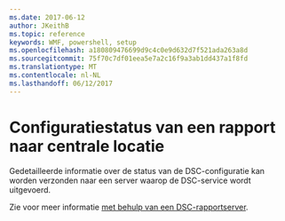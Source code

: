 ```yaml
---
ms.date: 2017-06-12
author: JKeithB
ms.topic: reference
keywords: WMF, powershell, setup
ms.openlocfilehash: a180809476699d9c4c0e9d632d7f521ada263a8d
ms.sourcegitcommit: 75f70c7df01eea5e7a2c16f9a3ab1dd437a1f8fd
ms.translationtype: MT
ms.contentlocale: nl-NL
ms.lasthandoff: 06/12/2017
---
```

# <a name="report-configuration-status-to-central-location"></a>Configuratiestatus van een rapport naar centrale locatie

Gedetailleerde informatie over de status van de DSC-configuratie kan worden verzonden naar een server waarop de DSC-service wordt uitgevoerd. 

Zie voor meer informatie [met behulp van een DSC-rapportserver](https://msdn.microsoft.com/powershell/dsc/reportserver).

